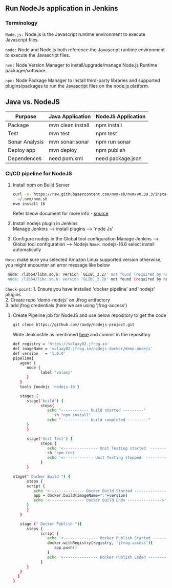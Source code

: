## Run NodeJs application in Jenkins

### Terminology
`Node.js:`  Node.js is the Javascript runtime environment to execute  Javascript files.

`node:` Node and Node.js both reference the Javascript runtime environment to execute the Javascript files.

`nvm:` Node Version Manager to install/upgrade/manage Node.js Runtime packager/software.

`npm:` Node Package Manager to install third-party libraries and supported plugins/packages to run the Javascript files on the node.js platform.

## Java vs. NodeJS
Purpose        | Java Application   | NodeJS Application
-------------- | ------------------ | -------------
Package        | mvn clean install  | npm install
Test           | mvn test           | npm test
Sonar Analysis | mvn sonar:sonar    | npm run sonar
Deploy app     | mvn deploy         | npm publish
Dependences    | need pom.xml       | need package.json


### CI/CD pipeline for NodeJS

1. Install npm on Build Server 
   ```sh 
   curl -o- https://raw.githubusercontent.com/nvm-sh/nvm/v0.39.3/install.sh | bash
   . ~/.nvm/nvm.sh
   nvm install 16
   ```
   Refer bleow document for more info - [source](https://docs.aws.amazon.com/sdk-for-javascript/v2/developer-guide/setting-up-node-on-ec2-instance.html)


1. Install nodejs plugin in Jenkins   
   Manage Jenkins --> install plugins --> 'node Js'

1. Configure nodejs in the Global tool configuration 
   Manage Jenkins --> Global tool configuration --> Nodejs
   `Name:` nodejs-16.6
   select install automatically

  `Note`: make sure you selected Amazon Linux supported version
  otherwise, you might encounter an error message like below   
   ```sh 
    node: /lib64/libm.so.6: version `GLIBC_2.27' not found (required by node)
    node: /lib64/libc.so.6: version `GLIBC_2.28' not found (required by node)  
   ```  
 
   `Check-point`: 
    1. Ensure you have installed 'docker pipeline' and 'nodejs' plugins  
    2. Create repo 'demo-nodejs' on Jfrog artifactory   
    3. add jfrog credentials (here we are using 'jfrog-access')  
1. Create Pipeline job for NodeJS and use below repository to get the code
   ```sh
   git clone https://github.com/ravdy/nodejs-project.git
   ```
   
   Write Jenkinsfile as mentioned [here](https://raw.githubusercontent.com/ravdy/nodejs-project/main/Jenkinsfile) and commit in the repository 
   ```sh
   def registry = 'https://valaxy02.jfrog.io'
   def imageName = 'valaxy02.jfrog.io/nodejs-docker/demo-nodejs'
   def version   = '1.0.0'
   pipeline{
      agent {
         node {
               label "valaxy"
         }
      }
      tools {nodejs 'nodejs-16'}

      stages {
         stage('build') {
               steps{
                  echo "------------ build started ---------"
                     sh "npm install"
                  echo "------------ build completed ---------"
         }
         }

         stage('Unit Test') {
               steps {
                  echo '<--------------- Unit Testing started  --------------->'
                  sh 'npm test'
                  echo '<------------- Unit Testing stopped  --------------->'
               }
         }

   stage(" Docker Build ") {
         steps {
         script {
            echo '<--------------- Docker Build Started --------------->'
            app = docker.build(imageName+":"+version)
            echo '<--------------- Docker Build Ends --------------->'
         }
         }
      }

      stage (" Docker Publish "){
         steps {
               script {
                  echo '<--------------- Docker Publish Started --------------->'  
                  docker.withRegistry(registry, 'jfrog-access'){
                     app.push()
                  }    
                  echo '<--------------- Docker Publish Ended --------------->'  
               }
         }
      }  
     }
   }
   ``` 

